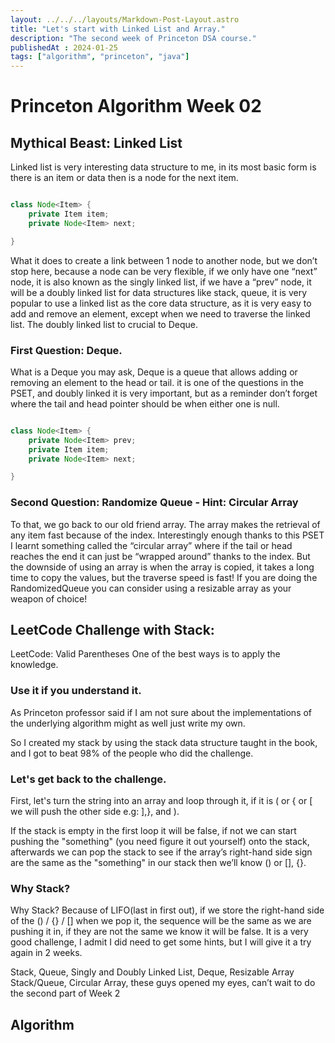 ```yaml
---
layout: ../../../layouts/Markdown-Post-Layout.astro
title: "Let's start with Linked List and Array."
description: "The second week of Princeton DSA course."
publishedAt : 2024-01-25
tags: ["algorithm", "princeton", "java"]
---
```


# Princeton Algorithm Week 02

## Mythical Beast: Linked List

Linked list is very interesting data structure to me, in its most basic form is there is an item or data then is a node for the next item.
```java

class Node<Item> {
	private Item item;
	private Node<Item> next;

}

```
What it does to create a link between 1 node to another node, but we don’t stop here, because a node can be very flexible, if we only have one “next” node, it is also known as the singly linked list, if we have a “prev” node, it will be a doubly linked list for data structures like stack, queue, it is very popular to use a linked list as the core data structure, as it is very easy to add and remove an element, except when we need to traverse the linked list. The doubly linked list to crucial to Deque.

### First Question: Deque.
What is a Deque you may ask, Deque is a queue that allows adding or removing an element to the head or tail. it is one of the questions in the PSET, and doubly linked it is very important, but as a reminder don’t forget where the tail and head pointer should be when either one is null.

```java

class Node<Item> {
	private Node<Item> prev;
	private Item item;
	private Node<Item> next;

}

```

### Second Question: Randomize Queue - Hint: Circular Array
To that, we go back to our old friend array. The array makes the retrieval of any item fast because of the index. Interestingly enough thanks to this PSET I learnt something called the “circular array” where if the tail or head reaches the end it can just be “wrapped around” thanks to the index. But the downside of using an array is when the array is copied, it takes a long time to copy the values, but the traverse speed is fast! If you are doing the RandomizedQueue you can consider using a resizable array as your weapon of choice!



## LeetCode Challenge with Stack:
LeetCode: Valid Parentheses
One of the best ways is to apply the knowledge.

### Use it if you understand it.
As Princeton professor said if I am not sure about the implementations of the underlying algorithm might as well just write my own.

So I created my stack by using the stack data structure taught in the book, and I got to beat 98% of the people who did the challenge.

### Let's get back to the challenge.
First, let's turn the string into an array and loop through it, if it is ( or { or [ we will push the other side e.g: ],}, and ).

If the stack is empty in the first loop it will be false, if not we can start pushing the "something" (you need figure it out yourself) onto the stack, afterwards we can pop the stack to see if the array’s right-hand side sign are the same as the "something" in our stack then we’ll know () or [], {}. 

### Why Stack?
Why Stack? Because of LIFO(last in first out), if we store the right-hand side of the () / {} / [] when we pop it, the sequence will be the same as we are pushing it in, if they are not the same we know it will be false. It is a very good challenge, I admit I did need to get some hints, but I will give it a try again in 2 weeks.

Stack, Queue, Singly and Doubly Linked List, Deque, Resizable Array Stack/Queue, Circular Array, these guys opened my eyes, can’t wait to do the second part of Week 2 


## Algorithm
###
